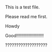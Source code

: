 This is a test file.

Please read me first.

Howdy


Good!!!!!!!!!!!!!!!!!!!!!!



???????????????????